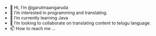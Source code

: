 - 👋 Hi, I’m @garutmaangaruda
- 👀 I’m interested in programming and translating.
- 🌱 I’m currently learning Java
- 💞️ I’m looking to collaborate on translating content to telugu language.
- 📫 How to reach me ...

<!---
garutmaangaruda/garutmaangaruda is a ✨ special ✨ repository because its `README.md` (this file) appears on your GitHub profile.
You can click the Preview link to take a look at your changes.
--->

